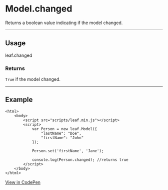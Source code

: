 # Model.changed

Returns a boolean value indicating if the model changed.

----------------------------------------------------------------------

## Usage

leaf.changed

### Returns

`True` if the model changed.

----------------------------------------------------------------------

## Example

	<html>
		<body>
			<script src="scripts/leaf.min.js"></script>
			<script>
				var Person = new leaf.Model({
					"lastName": "Doe",
					"firstName": "John"
				});

				Person.set('firstName', 'Jane');

				console.log(Person.changed); //returns true
			</script>
		</body>
	</html>

[View in CodePen](https://codepen.io/leaf-git/pen/dpdrqm)
